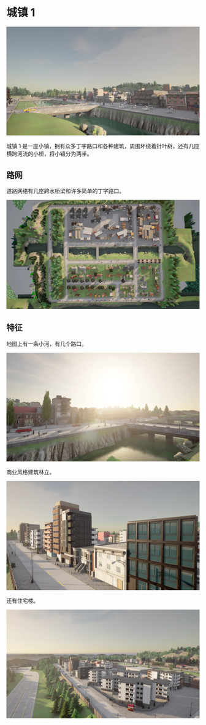 # 城镇 1

![town_01_slideshow](./img/catalogue/maps/town01/town01_panorama.webp)

城镇 1 是一座小镇，拥有众多丁字路口和各种建筑，周围环绕着针叶树，还有几座横跨河流的小桥，将小镇分为两半。

## 路网

道路网络有几座跨水桥梁和许多简单的丁字路口。

![town_01_aerial](./img/catalogue/maps/town01/town01aerial.webp)

## 特征

地图上有一条小河，有几个路口。

![town_01_bridge](./img/catalogue/maps/town01/town01_bridge.webp)


商业风格建筑林立。

![town_01_buildings](./img/catalogue/maps/town01/town01_commercial_buildings.webp)

还有住宅楼。

![town_01_residential](./img/catalogue/maps/town01/town01_residential_buildings.webp)